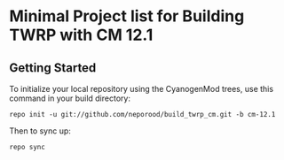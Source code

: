 Minimal Project list for Building TWRP with CM 12.1
===========

Getting Started
---------------

To initialize your local repository using the CyanogenMod trees, use this command in your build directory:

    repo init -u git://github.com/neporood/build_twrp_cm.git -b cm-12.1

Then to sync up:

    repo sync
